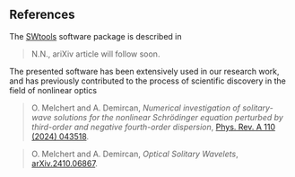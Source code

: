 ## References

The [SWtools](https://doi.org/10.1103/PhysRevA.110.043518) software package is described in 

> N.N., ariXiv article will follow soon. 

The presented software has been extensively used in our research work, and has
previously contributed to the process of scientific discovery in the field of
nonlinear optics

> O. Melchert and A. Demircan, <em>Numerical investigation of solitary-wave solutions for the nonlinear Schrödinger equation perturbed by third-order and negative fourth-order dispersion</em>, [Phys. Rev. A 110 (2024) 043518](https://doi.org/10.1103/PhysRevA.110.043518). 

> O. Melchert and A. Demircan, <em>Optical Solitary Wavelets</em>, [arXiv.2410.06867](https://doi.org/10.48550/arXiv.2410.06867).

